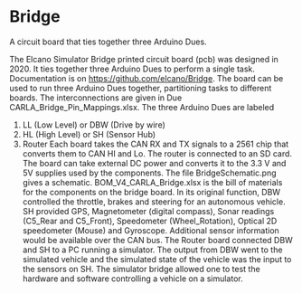 # Bridge
A circuit board that ties together three Arduino Dues.

The Elcano Simulator Bridge printed circuit board (pcb) was designed in 2020. It ties together three Arduino Dues to perform a single task. Documentation is on https://github.com/elcano/Bridge. The board can be used to run three Arduino Dues together, partitioning tasks to different boards.
The interconnections are given in Due CARLA_Bridge_Pin_Mappings.xlsx.  The three Arduino Dues are labeled
1.	LL (Low Level) or DBW (Drive by wire)
2.	HL (High Level) or SH (Sensor Hub)
3.	Router
Each board takes the CAN RX and TX signals to a 2561 chip that converts them to CAN HI and Lo.
The router is connected to an SD card.
The board can take external DC power and converts it to the 3.3 V and 5V supplies used by the components.
The file BridgeSchematic.png gives a schematic.
BOM_V4_CARLA_Bridge.xlsx is the bill of materials for the components on the bridge board.
In its original function, DBW controlled the throttle, brakes and steering for an autonomous vehicle. SH provided GPS, Magnetometer (digital compass), Sonar readings (C5_Rear and C5_Front), Speedometer (Wheel_Rotation), Optical 2D speedometer (Mouse) and Gyroscope. Additional sensor information would be available over the CAN bus.  The Router board connected DBW and SH to a PC running a simulator. The output from DBW went to the simulated vehicle and the simulated state of the vehicle was the input to the sensors on SH. The simulator bridge allowed one to test the hardware and software controlling a vehicle on a simulator.
